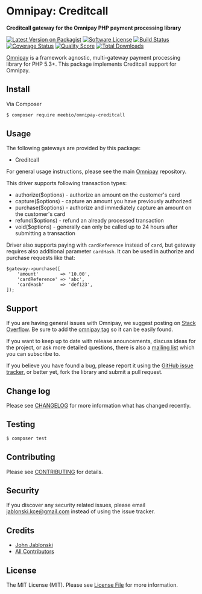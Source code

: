 # Omnipay: Creditcall

**Creditcall gateway for the Omnipay PHP payment processing library**

[![Latest Version on Packagist](https://img.shields.io/packagist/v/meebio/omnipay-creditcall.svg?style=flat-square)](https://packagist.org/packages/meebio/omnipay-creditcall)
[![Software License](https://img.shields.io/badge/license-MIT-brightgreen.svg?style=flat-square)](LICENSE.md)
[![Build Status](https://img.shields.io/travis/meebio/omnipay-creditcall/master.svg?style=flat-square)](https://travis-ci.org/meebio/omnipay-creditcall)
[![Coverage Status](https://img.shields.io/scrutinizer/coverage/g/meebio/omnipay-creditcall.svg?style=flat-square)](https://scrutinizer-ci.com/g/meebio/omnipay-creditcall/code-structure)
[![Quality Score](https://img.shields.io/scrutinizer/g/meebio/omnipay-creditcall.svg?style=flat-square)](https://scrutinizer-ci.com/g/meebio/omnipay-creditcall)
[![Total Downloads](https://img.shields.io/packagist/dt/meebio/omnipay-creditcall.svg?style=flat-square)](https://packagist.org/packages/meebio/omnipay-creditcall)


[Omnipay](https://github.com/thephpleague/omnipay) is a framework agnostic, multi-gateway payment
processing library for PHP 5.3+. This package implements Creditcall support for Omnipay.

## Install

Via Composer

``` bash
$ composer require meebio/omnipay-creditcall
```

## Usage

The following gateways are provided by this package:

 * Creditcall

For general usage instructions, please see the main [Omnipay](https://github.com/thephpleague/omnipay) repository.

This driver supports following transaction types:

- authorize($options) - authorize an amount on the customer's card
- capture($options) - capture an amount you have previously authorized
- purchase($options) - authorize and immediately capture an amount on the customer's card
- refund($options) - refund an already processed transaction
- void($options) - generally can only be called up to 24 hours after submitting a transaction

Driver also supports paying with `cardReference` instead of `card`, 
but gateway requires also additional parameter `cardHash`. It can be used in authorize and purchase requests like that:

    $gateway->purchase([
        'amount'        => '10.00',
        'cardReference' => 'abc',
        'cardHash'      => 'def123',
    ]);

## Support

If you are having general issues with Omnipay, we suggest posting on
[Stack Overflow](http://stackoverflow.com/). Be sure to add the
[omnipay tag](http://stackoverflow.com/questions/tagged/omnipay) so it can be easily found.

If you want to keep up to date with release anouncements, discuss ideas for the project,
or ask more detailed questions, there is also a [mailing list](https://groups.google.com/forum/#!forum/omnipay) which
you can subscribe to.

If you believe you have found a bug, please report it using the [GitHub issue tracker](https://github.com/meebio/omnipay-creditcall/issues),
or better yet, fork the library and submit a pull request.

## Change log

Please see [CHANGELOG](CHANGELOG.md) for more information what has changed recently.

## Testing

``` bash
$ composer test
```

## Contributing

Please see [CONTRIBUTING](CONTRIBUTING.md) for details.

## Security

If you discover any security related issues, please email jablonski.kce@gmail.com instead of using the issue tracker.

## Credits

- [John Jablonski](https://github.com/jan-j)
- [All Contributors](../../contributors)

## License

The MIT License (MIT). Please see [License File](LICENSE.md) for more information.
